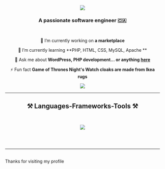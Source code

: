 <h1 align="center">
    <img src="https://readme-typing-svg.herokuapp.com/?font=Righteous&size=35&center=true&vCenter=true&width=500&height=70&duration=4000&lines=Hi+There!+👋;+I'm+Cyil+Thomas!;" />
</h1>

<h3 align="center">A passionate software engineer 🇨🇦</h3>

<br/>

<div align="center">
 
 🔭 I’m currently working on **a marketplace**
 
 🌱 I’m currently learning **PHP, HTML, CSS, MySQL, Apache **

💬 Ask me about **WordPress, PHP development... or anything [here](https://github.com/CyrilThomas-Cyber/CyrilThomas-Cyber/issues)**

⚡ Fun fact **Game of Thrones Night's Watch cloaks are made from Ikea rugs**

 </div>
<div align="center"> 
  <a href="mailto:cyril4673@gmail.com">
    <img src="https://img.shields.io/badge/Gmail-333333?style=for-the-badge&logo=gmail&logoColor=red" />
  </a>
</div>

 <hr/>
 
<h2 align="center">⚒️ Languages-Frameworks-Tools ⚒️</h2>
<br/>
<p align="center">
 <img src="https://skillicons.dev/icons?i=py,html,css,git,mysql,figma,vscode,aws,blender,discord,ai,ps,wordpress" />
  <br>
 </p><br>
<br/>
<hr/>
<br/>
Thanks for visiting my profile
